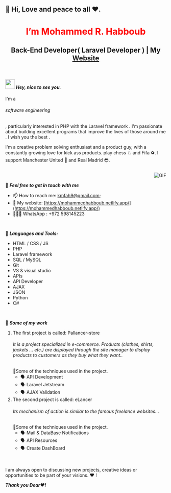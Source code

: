 ## 👋 Hi, Love and peace to all ❤️.

 <h1 align="center" style="color: red;" > I’m  Mohammed R. Habboub </h1>
<h2 align="center" >Back-End Developer( Laravel Developer ) |  My  <a href='https://mohammedhabboub.netlify.app/'> Website</a></h2>

<br>

***<h4><img src="https://emojis.slackmojis.com/emojis/images/1531849430/4246/blob-sunglasses.gif?1531849430" width="30"/>  Hey, nice to see you.</h4>***

I'm a <h6>software engineering</h6>, particularly interested in PHP with the Laravel framework .
I'm passionate about building excellent programs that improve the lives of those around me .
I wish you the best .

I'm a creative problem solving enthusiast and a product guy, with a constantly growing love for kick ass products. play chess ♘ and Fifa ⚽. I support Manchester United 👿 and Real Madrid 😎.

<br>

<img align="right" alt="GIF" src="https://media.giphy.com/media/3ohzdKvLT1DxFxhZAI/giphy.gif" />

 <br>
 

 🔗 ***Feel free to get in touch with me***
 - 📫 How to reach me: [kmfah9@gmail.com](mailto:kmfah9@gmail.com);
 - 🔗 My website: [https://mohammedhabboub.netlify.app/](https://mohammedhabboub.netlify.app/)
 - 👨🏻‍💻 WhatsApp : +972 598145223
 
 <br>
 
 
🔗 ***Languages and Tools:***
* HTML / CSS / JS
* PHP
* Laravel framework
* SQL / MySQL
* Git
* VS & visual studio
* APIs
* API Developer
* AJAX
* JSON
* Python
* C#


<br>

🔗 ***Some of my work***
<ol>
  <li>The first project is called: Pallancer-store
  <h6>It is a project specialized in e-commerce. Products (clothes, shirts, jackets ... etc.) are displayed through the site manager to display products to customers as they buy what they want..</h6>
   📢Some of the techniques used in the project.
    <ul>
      <li>🗣 API Development</li>
      <li>🗣 Laravel Jetstream</li>
      <li>🗣 AJAX Validation</li>
    </ul>
   </li>
  <li>The second project is called: eLancer
  <h6>Its mechanism of action is similar to the famous freelance websites...</h6>
   📢Some of the techniques used in the project.
    <ul>
      <li>🗣 Mail & DataBase Notifications</li>
      <li>🗣 API Resources</li>
      <li>🗣 Create DashBoard</li>
    </ul>
  </li>            
</ol>

<br>



I am always open to discussing new projects, creative ideas or opportunities to be part of your visions. ❤️ !

***Thank you Dear❤️!***

